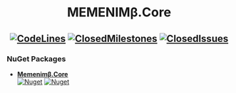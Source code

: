 # <div align="center">**MEMENIMβ.Core**</div>

## <div align="center">[![CodeLines](https://tokei.rs/b1/github/MEMENIM-Project/MemenimBeta.Core?category=code)](https://github.com/MEMENIM-Project/MemenimBeta.Core) [![ClosedMilestones](https://img.shields.io/github/milestones/closed/MEMENIM-Project/MemenimBeta.Core?style=flat)](https://github.com/MEMENIM-Project/MemenimBeta.Core/milestones?state=closed) [![ClosedIssues](https://img.shields.io/github/issues-closed/MEMENIM-Project/MemenimBeta.Core?style=flat)](https://github.com/MEMENIM-Project/MemenimBeta.Core/issues?q=is%3Aissue+is%3Aclosed)</div>


### NuGet Packages

- **[Memenimβ.Core](https://www.nuget.org/packages/Memenimβ.Core)**<br/>
    [![Nuget](https://img.shields.io/nuget/v/Memenimβ.Core?style=flat)](https://www.nuget.org/packages/Memenimβ.Core)
    [![Nuget](https://img.shields.io/nuget/dt/Memenimβ.Core?style=flat)](https://www.nuget.org/packages/Memenimβ.Core)

